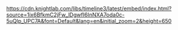 https://cdn.knightlab.com/libs/timeline3/latest/embed/index.html?source=1ix6BfkmC2jFw_lDgwfI6InNXA7oda0c-5uQlp_UPC7A&font=Default&lang=en&initial_zoom=2&height=650
